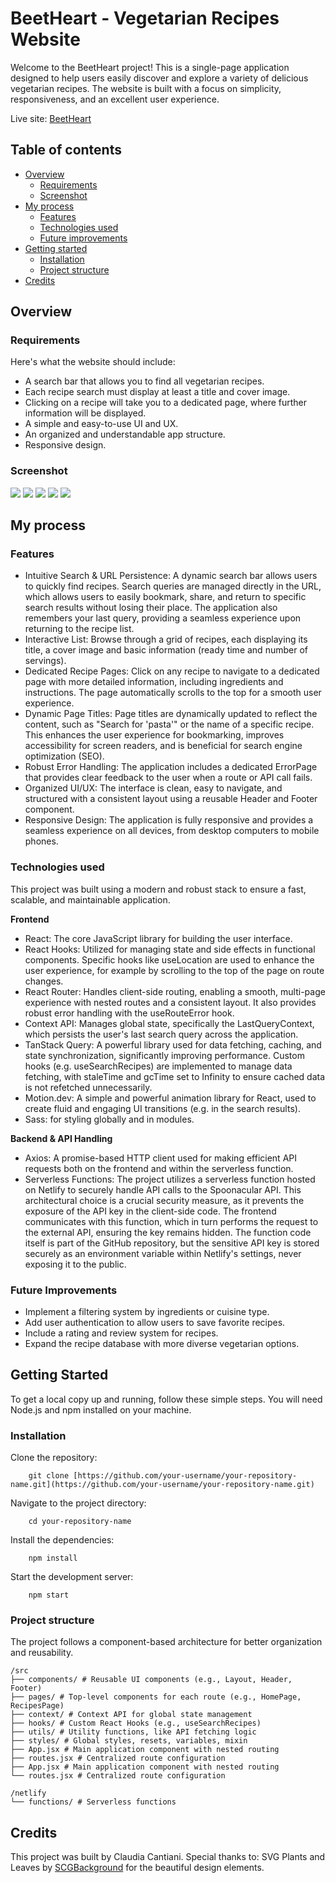 # BeetHeart - Vegetarian Recipes Website

Welcome to the BeetHeart project! This is a single-page application designed to help users easily discover and explore a variety of delicious vegetarian recipes. The website is built with a focus on simplicity, responsiveness, and an excellent user experience.

Live site: [BeetHeart](https://beetheart.netlify.app)

## Table of contents

- [Overview](#overview)
  - [Requirements](#requirements)
  - [Screenshot](#screenshot)
- [My process](#my-process)
  - [Features](#features)
  - [Technologies used](#technologies-used)
  - [Future improvements](#future-improvements)
- [Getting started](#getting-started)
  - [Installation](#installation)
  - [Project structure](#project-structure)
- [Credits](#credits)

## Overview

### Requirements

Here's what the website should include:

- A search bar that allows you to find all vegetarian recipes.
- Each recipe search must display at least a title and cover image.
- Clicking on a recipe will take you to a dedicated page, where further information will be displayed.
- A simple and easy-to-use UI and UX.
- An organized and understandable app structure.
- Responsive design.

### Screenshot

![](./Screenshot-home.png)
![](./Screenshot-recipes.png)
![](./Screenshot-recipe.png)
![](./Screenshot-recipe-error.png)
![](./Screenshot-error.png)

## My process

### Features

- Intuitive Search & URL Persistence: A dynamic search bar allows users to quickly find recipes. Search queries are managed directly in the URL, which allows users to easily bookmark, share, and return to specific search results without losing their place. The application also remembers your last query, providing a seamless experience upon returning to the recipe list.
- Interactive List: Browse through a grid of recipes, each displaying its title, a cover image and basic information (ready time and number of servings).
- Dedicated Recipe Pages: Click on any recipe to navigate to a dedicated page with more detailed information, including ingredients and instructions. The page automatically scrolls to the top for a smooth user experience.
- Dynamic Page Titles: Page titles are dynamically updated to reflect the content, such as "Search for 'pasta'" or the name of a specific recipe. This enhances the user experience for bookmarking, improves accessibility for screen readers, and is beneficial for search engine optimization (SEO).
- Robust Error Handling: The application includes a dedicated ErrorPage that provides clear feedback to the user when a route or API call fails.
- Organized UI/UX: The interface is clean, easy to navigate, and structured with a consistent layout using a reusable Header and Footer component.
- Responsive Design: The application is fully responsive and provides a seamless experience on all devices, from desktop computers to mobile phones.

### Technologies used

This project was built using a modern and robust stack to ensure a fast, scalable, and maintainable application.

**Frontend**

- React: The core JavaScript library for building the user interface.
- React Hooks: Utilized for managing state and side effects in functional components. Specific hooks like useLocation are used to enhance the user experience, for example by scrolling to the top of the page on route changes.
- React Router: Handles client-side routing, enabling a smooth, multi-page experience with nested routes and a consistent layout. It also provides robust error handling with the useRouteError hook.
- Context API: Manages global state, specifically the LastQueryContext, which persists the user's last search query across the application.
- TanStack Query: A powerful library used for data fetching, caching, and state synchronization, significantly improving performance. Custom hooks (e.g. useSearchRecipes) are implemented to manage data fetching, with staleTime and gcTime set to Infinity to ensure cached data is not refetched unnecessarily.
- Motion.dev: A simple and powerful animation library for React, used to create fluid and engaging UI transitions (e.g. in the search results).
- Sass: for styling globally and in modules.

**Backend & API Handling**

- Axios: A promise-based HTTP client used for making efficient API requests both on the frontend and within the serverless function.
- Serverless Functions: The project utilizes a serverless function hosted on Netlify to securely handle API calls to the Spoonacular API. This architectural choice is a crucial security measure, as it prevents the exposure of the API key in the client-side code. The frontend communicates with this function, which in turn performs the request to the external API, ensuring the key remains hidden. The function code itself is part of the GitHub repository, but the sensitive API key is stored securely as an environment variable within Netlify's settings, never exposing it to the public.

### Future Improvements

- Implement a filtering system by ingredients or cuisine type.
- Add user authentication to allow users to save favorite recipes.
- Include a rating and review system for recipes.
- Expand the recipe database with more diverse vegetarian options.

## Getting Started

To get a local copy up and running, follow these simple steps.
You will need Node.js and npm installed on your machine.

### Installation

Clone the repository:

```
    git clone [https://github.com/your-username/your-repository-name.git](https://github.com/your-username/your-repository-name.git)
```

Navigate to the project directory:

```
    cd your-repository-name
```

Install the dependencies:

```
    npm install
```

Start the development server:

```
    npm start
```

### Project structure

The project follows a component-based architecture for better organization and reusability.

```
/src
├── components/ # Reusable UI components (e.g., Layout, Header, Footer)
├── pages/ # Top-level components for each route (e.g., HomePage, RecipesPage)
├── context/ # Context API for global state management
├── hooks/ # Custom React Hooks (e.g., useSearchRecipes)
├── utils/ # Utility functions, like API fetching logic
├── styles/ # Global styles, resets, variables, mixin
├── App.jsx # Main application component with nested routing
├── routes.jsx # Centralized route configuration
├── App.jsx # Main application component with nested routing
└── routes.jsx # Centralized route configuration

/netlify
└── functions/ # Serverless functions
```

## Credits

This project was built by Claudia Cantiani.
Special thanks to: SVG Plants and Leaves by [SCGBackground](https://www.svgbackgrounds.com/) for the beautiful design elements.
